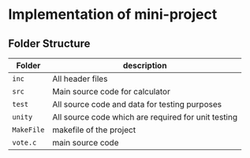 # Implementation of mini-project

## Folder Structure
Folder        | description
--------------| ----------------------------------------------
`inc`         | All header files
`src`         | Main source code for calculator
`test`        | All source code and data for testing purposes
`unity`        | All source code which are required for unit testing
`MakeFile`        | makefile of the project
`vote.c`        | main source code 
